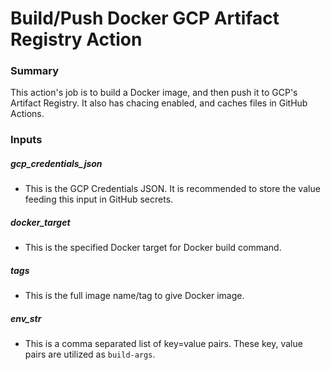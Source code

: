 # Build/Push Docker GCP Artifact Registry Action

### Summary

This action's job is to build a Docker image, and then push it to GCP's Artifact Registry. It also has chacing enabled, and caches files in GitHub Actions.

### Inputs

##### gcp_credentials_json

- This is the GCP Credentials JSON. It is recommended to store the value feeding this input in GitHub secrets.

##### docker_target

- This is the specified Docker target for Docker build command.

##### tags

- This is the full image name/tag to give Docker image.

##### env_str

- This is a comma separated list of key=value pairs. These key, value pairs are utilized as `build-args`.

